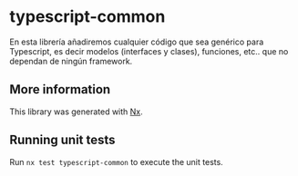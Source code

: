 # typescript-common

En esta librería añadiremos cualquier código que sea genérico para Typescript, es decir modelos (interfaces y clases), funciones, etc.. que no dependan de ningún framework.

## More information

This library was generated with [Nx](https://nx.dev).

## Running unit tests

Run `nx test typescript-common` to execute the unit tests.
